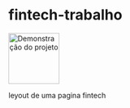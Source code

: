 # fintech-trabalho
<p aligh="center">
    <img src=".github/preview.png" alt="Demonstração do projeto" width="100px" />
</p>
leyout de uma pagina fintech
